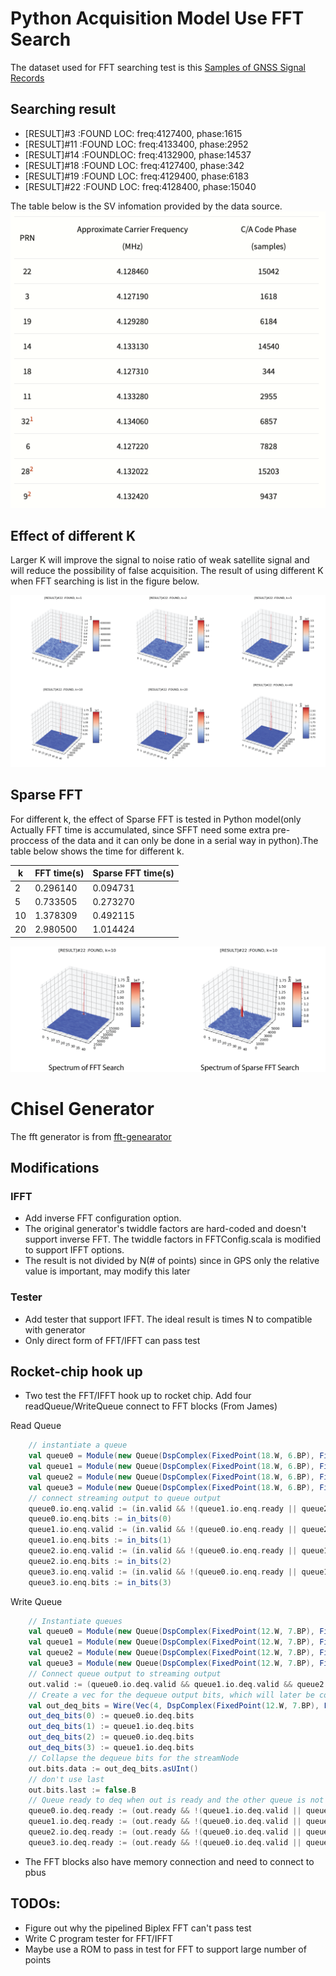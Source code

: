 # Python Acquisition Model Use FFT Search
The dataset used for FFT searching test is this
[Samples of GNSS Signal Records](http://gfix.dk/matlab-gnss-sdr-book/gnss-signal-records/)
## Searching result
- [RESULT]#3 :FOUND LOC: freq:4127400, phase:1615
- [RESULT]#11 :FOUND LOC: freq:4133400, phase:2952
- [RESULT]#14 :FOUNDLOC: freq:4132900, phase:14537
- [RESULT]#18 :FOUND LOC: freq:4127400, phase:342
- [RESULT]#19 :FOUND LOC: freq:4129400, phase:6183
- [RESULT]#22 :FOUND LOC: freq:4128400, phase:15040

The table below is the SV infomation provided by the data source.
![signal](pictures/signal.png)
## Effect of different K
Larger K will improve the signal to noise ratio of weak satellite signal and will reduce the possibility of false acquisition. 
The result of using different K when FFT searching is list in the figure below.

![fft](pictures/fft-keffect.png)

## Sparse FFT
For different k, the effect of Sparse FFT is tested in Python model(only Actually FFT time is accumulated, since SFFT need some extra pre-proccess of the data and it can only be done in a serial way in python).The table below shows the time for different k.

| k  | FFT time(s) | Sparse FFT time(s) |
|----|--------------|---------------------|
| 2  | 0.296140     | 0.094731            |
| 5  | 0.733505     | 0.273270            |
| 10 | 1.378309     | 0.492115            |
| 20 | 2.980500     | 1.014424            |

![sfft](pictures/sfft-effect.png)

# Chisel Generator
The fft generator is from
[fft-genearator](https://github.com/ucb-art/fft)
## Modifications
### IFFT 
- Add inverse FFT configuration option.
- The original generator's twiddle factors are hard-coded and doesn't support inverse FFT. The twiddle factors in FFTConfig.scala is modified to support IFFT options.
- The result is not divided by N(# of points) since in GPS only the relative value is important, may modify this later
### Tester
- Add tester that support IFFT. The ideal result is times N to compatible with generator
- Only direct form of FFT/IFFT can pass test 

## Rocket-chip hook up
- Two test the FFT/IFFT hook up to rocket chip. Add four readQueue/WriteQueue connect to FFT blocks (From James)

Read Queue
```scala
    // instantiate a queue
    val queue0 = Module(new Queue(DspComplex(FixedPoint(18.W, 6.BP), FixedPoint(18.W, 6.BP)), depth))
    val queue1 = Module(new Queue(DspComplex(FixedPoint(18.W, 6.BP), FixedPoint(18.W, 6.BP)), depth))
    val queue2 = Module(new Queue(DspComplex(FixedPoint(18.W, 6.BP), FixedPoint(18.W, 6.BP)), depth))
    val queue3 = Module(new Queue(DspComplex(FixedPoint(18.W, 6.BP), FixedPoint(18.W, 6.BP)), depth))
    // connect streaming output to queue output
    queue0.io.enq.valid := (in.valid && !(queue1.io.enq.ready || queue2.io.enq.ready || queue3.io.enq.ready))
    queue0.io.enq.bits := in_bits(0)
    queue1.io.enq.valid := (in.valid && !(queue0.io.enq.ready || queue2.io.enq.ready || queue3.io.enq.ready))
    queue1.io.enq.bits := in_bits(1)
    queue2.io.enq.valid := (in.valid && !(queue0.io.enq.ready || queue1.io.enq.ready || queue3.io.enq.ready))
    queue2.io.enq.bits := in_bits(2)
    queue3.io.enq.valid := (in.valid && !(queue0.io.enq.ready || queue1.io.enq.ready || queue2.io.enq.ready))
    queue3.io.enq.bits := in_bits(3)
```
Write Queue
```scala
    // Instantiate queues
    val queue0 = Module(new Queue(DspComplex(FixedPoint(12.W, 7.BP), FixedPoint(12.W, 7.BP)), depth))
    val queue1 = Module(new Queue(DspComplex(FixedPoint(12.W, 7.BP), FixedPoint(12.W, 7.BP)), depth))
    val queue2 = Module(new Queue(DspComplex(FixedPoint(12.W, 7.BP), FixedPoint(12.W, 7.BP)), depth))
    val queue3 = Module(new Queue(DspComplex(FixedPoint(12.W, 7.BP), FixedPoint(12.W, 7.BP)), depth))
    // Connect queue output to streaming output
    out.valid := (queue0.io.deq.valid && queue1.io.deq.valid && queue2.io.deq.valid && queue3.io.deq.valid)
    // Create a vec for the dequeue output bits, which will later be collapsed
    val out_deq_bits = Wire(Vec(4, DspComplex(FixedPoint(12.W, 7.BP), FixedPoint(12.W, 7.BP))))
    out_deq_bits(0) := queue0.io.deq.bits
    out_deq_bits(1) := queue1.io.deq.bits
    out_deq_bits(2) := queue0.io.deq.bits
    out_deq_bits(3) := queue1.io.deq.bits
    // Collapse the dequeue bits for the streamNode
    out.bits.data := out_deq_bits.asUInt()
    // don't use last
    out.bits.last := false.B
    // Queue ready to deq when out is ready and the other queue is not valid (i.e., transaction not occurring on other queue).
    queue0.io.deq.ready := (out.ready && !(queue1.io.deq.valid || queue2.io.deq.valid || queue3.io.deq.valid))
    queue1.io.deq.ready := (out.ready && !(queue0.io.deq.valid || queue2.io.deq.valid || queue3.io.deq.valid))
    queue2.io.deq.ready := (out.ready && !(queue0.io.deq.valid || queue1.io.deq.valid || queue3.io.deq.valid))
    queue3.io.deq.ready := (out.ready && !(queue0.io.deq.valid || queue1.io.deq.valid || queue2.io.deq.valid))
```
- The FFT blocks also have memory connection and need to connect to pbus

## TODOs:
- Figure out why the pipelined Biplex FFT can't pass test
- Write C program tester for FFT/IFFT
- Maybe use a ROM to pass in test for FFT to support large number of points


